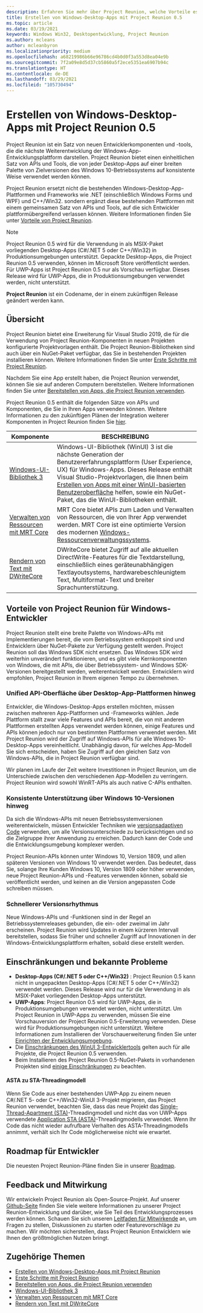 ```yaml
---
description: Erfahren Sie mehr über Project Reunion, welche Vorteile es für Entwickler bietet, was jetzt für Entwickler bereitsteht und wie Sie Feedback geben können.
title: Erstellen von Windows-Desktop-Apps mit Project Reunion 0.5
ms.topic: article
ms.date: 03/19/2021
keywords: Windows Win32, Desktopentwicklung, Project Reunion
ms.author: mcleans
author: mcleanbyron
ms.localizationpriority: medium
ms.openlocfilehash: a68219986b66e96786cd4b0d0f3a553d8ea04e9b
ms.sourcegitcommit: 7f2a09e8d5d37cb5860a5f2ece5351ea6907b94c
ms.translationtype: HT
ms.contentlocale: de-DE
ms.lasthandoff: 03/29/2021
ms.locfileid: "105730494"
---
```

# <a name="build-desktop-windows-apps-with-project-reunion-05"></a>Erstellen von Windows-Desktop-Apps mit Project Reunion 0.5

Project Reunion ist ein Satz von neuen Entwicklerkomponenten und -tools, die die nächste Weiterentwicklung der Windows-App-Entwicklungsplattform darstellen. Project Reunion bietet einen einheitlichen Satz von APIs und Tools, die von jeder Desktop-Apps auf einer breiten Palette von Zielversionen des Windows 10-Betriebssystems auf konsistente Weise verwendet werden können.

Project Reunion ersetzt nicht die bestehenden Windows-Desktop-App-Plattformen und Frameworks wie .NET (einschließlich Windows Forms und WPF) und C++/Win32. sondern ergänzt diese bestehenden Plattformen mit einem gemeinsamen Satz von APIs und Tools, auf die sich Entwickler plattformübergreifend verlassen können. Weitere Informationen finden Sie unter [Vorteile von Project Reunion](#benefits-of-project-reunion-for-windows-developers).

> [!NOTE]
> Project Reunion 0.5 wird für die Verwendung in als MSIX-Paket vorliegenden Desktop-Apps (C#/.NET 5 oder C++/Win32) in Produktionsumgebungen unterstützt. Gepackte Desktop-Apps, die Project Reunion 0.5 verwenden, können im Microsoft Store veröffentlicht werden. Für UWP-Apps ist Project Reunion 0.5 nur als Vorschau verfügbar. Dieses Release wird für UWP-Apps, die in Produktionsumgebungen verwendet werden, nicht unterstützt.
>
>**Project Reunion** ist ein Codename, der in einem zukünftigen Release geändert werden kann.

## <a name="overview"></a>Übersicht

Project Reunion bietet eine Erweiterung für Visual Studio 2019, die für die Verwendung von Project Reunion-Komponenten in neuen Projekten konfigurierte Projektvorlagen enthält. Die Project Reunion-Bibliotheken sind auch über ein NuGet-Paket verfügbar, das Sie in bestehenden Projekten installieren können. Weitere Informationen finden Sie unter [Erste Schritte mit Project Reunion](get-started-with-project-reunion.md).

Nachdem Sie eine App erstellt haben, die Project Reunion verwendet, können Sie sie auf anderen Computern bereitstellen. Weitere Informationen finden Sie unter [Bereitstellen von Apps, die Project Reunion verwenden](deploy-apps-that-use-project-reunion.md).

Project Reunion 0.5 enthält die folgenden Sätze von APIs und Komponenten, die Sie in Ihren Apps verwenden können. Weitere Informationen zu den zukünftigen Plänen der Integration weiterer Komponenten in Project Reunion finden Sie [hier](https://github.com/microsoft/ProjectReunion/blob/master/docs/README.md).

| Komponente | BESCHREIBUNG |
|---------|-------------|
| [Windows-UI-Bibliothek 3](../winui/winui3/index.md) | Windows-UI-Bibliothek (WinUI) 3 ist die nächste Generation der Benutzererfahrungsplattform (User Experience, UX) für Windows-Apps. Dieses Release enthält Visual Studio-Projektvorlagen, die Ihnen beim [Erstellen von Apps mit einer WinUI-basierten Benutzeroberfläche](..\winui\winui3\winui-project-templates-in-visual-studio.md) helfen, sowie ein NuGet-Paket, das die WinUI-Bibliotheken enthält.  |
| [Verwalten von Ressourcen mit MRT Core](mrtcore/mrtcore-overview.md) | MRT Core bietet APIs zum Laden und Verwalten von Ressourcen, die von Ihrer App verwendet werden. MRT Core ist eine optimierte Version des modernen [Windows-Ressourcenverwaltungssystems](/windows/uwp/app-resources/resource-management-system). |
| [Rendern von Text mit DWriteCore](dwritecore.md) | DWriteCore bietet Zugriff auf alle aktuellen DirectWrite-Features für die Textdarstellung, einschließlich eines geräteunabhängigen Textlayoutsystems, hardwarebeschleunigtem Text, Multiformat-Text und breiter Sprachunterstützung.  |

## <a name="benefits-of-project-reunion-for-windows-developers"></a>Vorteile von Project Reunion für Windows-Entwickler

Project Reunion stellt eine breite Palette von Windows-APIs mit Implementierungen bereit, die vom Betriebssystem entkoppelt sind und Entwicklern über NuGet-Pakete zur Verfügung gestellt werden. Project Reunion soll das Windows SDK nicht ersetzen. Das Windows SDK wird weiterhin unverändert funktionieren, und es gibt viele Kernkomponenten von Windows, die mit APIs, die über Betriebssystem- und Windows SDK-Versionen bereitgestellt werden, weiterentwickelt werden. Entwicklern wird empfohlen, Project Reunion in Ihrem eigenen Tempo zu übernehmen.

### <a name="unified-api-surface-across-desktop-app-platforms"></a>Unified API-Oberfläche über Desktop-App-Plattformen hinweg

Entwickler, die Windows-Desktop-Apps erstellen möchten, müssen zwischen mehreren App-Plattformen und -Frameworks wählen. Jede Plattform stallt zwar viele Features und APIs bereit, die von mit anderen Plattformen erstellten Apps verwendet werden können, einige Features und APIs können jedoch nur von bestimmten Plattformen verwendet werden. Mit Project Reunion wird der Zugriff auf Windows-APIs für alle Windows 10-Desktop-Apps vereinheitlicht. Unabhängig davon, für welches App-Modell Sie sich entscheiden, haben Sie Zugriff auf den gleichen Satz von Windows-APIs, die in Project Reunion verfügbar sind.

Wir planen im Laufe der Zeit weitere Investitionen in Project Reunion, um die Unterschiede zwischen den verschiedenen App-Modellen zu verringern. Project Reunion wird sowohl WinRT-APIs als auch native C-APIs enthalten.

### <a name="consistent-support-across-windows-10-versions"></a>Konsistente Unterstützung über Windows 10-Versionen hinweg

Da sich die Windows-APIs mit neuen Betriebssystemversionen weiterentwickeln, müssen Entwickler Techniken wie [versionsadaptiven Code](/windows/uwp/debug-test-perf/version-adaptive-code) verwenden, um alle Versionsunterschiede zu berücksichtigen und so die Zielgruppe ihrer Anwendung zu erreichen. Dadurch kann der Code und die Entwicklungsumgebung komplexer werden.

Project Reunion-APIs können unter Windows 10, Version 1809, und allen späteren Versionen von Windows 10 verwendet werden. Das bedeutet, dass Sie, solange Ihre Kunden Windows 10, Version 1809 oder höher verwenden, neue Project Reunion-APIs und -Features verwenden können, sobald sie veröffentlicht werden, und keinen an die Version angepassten Code schreiben müssen.

### <a name="faster-release-cadence"></a>Schnellerer Versionsrhythmus

Neue Windows-APIs und -Funktionen sind in der Regel an Betriebssystemreleases gebunden, die ein- oder zweimal im Jahr erscheinen. Project Reunion wird Updates in einem kürzeren Intervall bereitstellen, sodass Sie früher und schneller Zugriff auf Innovationen in der Windows-Entwicklungsplattform erhalten, sobald diese erstellt werden.

## <a name="limitations-and-known-issues"></a>Einschränkungen und bekannte Probleme

- **Desktop-Apps (C#/.NET 5 oder C++/Win32)** : Project Reunion 0.5 kann nicht in ungepackten Desktop-Apps (C#/.NET 5 oder C++/Win32) verwendet werden. Dieses Release wird nur für die Verwendung in als MSIX-Paket vorliegenden Desktop-Apps unterstützt.
- **UWP-Apps**: Project Reunion 0.5 wird für UWP-Apps, die in Produktionsumgebungen verwendet werden, nicht unterstützt. Um Project Reunion in UWP-Apps zu verwenden, müssen Sie eine Vorschauversion der Project Reunion 0.5-Erweiterung verwenden. Diese wird für Produktionsumgebungen nicht unterstützt. Weitere Informationen zum Installieren der Vorschauerweiterung finden Sie unter [Einrichten der Entwicklungsumgebung](get-started-with-project-reunion.md#set-up-your-development-environment).
- Die [Einschränkungen des WinUI 3-Entwicklertools](..\winui\winui3\index.md#developer-tools) gelten auch für alle Projekte, die Project Reunion 0.5 verwenden.
- Beim Installieren des Project Reunion 0.5-NuGet-Pakets in vorhandenen Projekten sind [einige Einschränkungen](get-started-with-project-reunion.md#limitations-for-using-project-reunion-in-existing-projects) zu beachten.

#### <a name="asta-to-sta-threading-model"></a>ASTA zu STA-Threadingmodell

Wenn Sie Code aus einer bestehenden UWP-App zu einem neuen C#/.NET 5- oder C++/Win32-WinUI 3-Projekt migrieren, das Project Reunion verwendet, beachten Sie, dass das neue Projekt das [Single-Thread-Apartment (STA)](/windows/win32/com/single-threaded-apartments)-Threadingmodell und nicht das von UWP-Apps verwendete [Application STA (ASTA)](https://devblogs.microsoft.com/oldnewthing/20210224-00/?p=104901)-Threadingmodells verwendet. Wenn Ihr Code das nicht wieder aufrufbare Verhalten des ASTA-Threadingmodells annimmt, verhält sich Ihr Code möglicherweise nicht wie erwartet.

## <a name="developer-roadmap"></a>Roadmap für Entwickler

Die neuesten Project Reunion-Pläne finden Sie in unserer [Roadmap](https://github.com/microsoft/ProjectReunion/blob/main/docs/roadmap.md).

## <a name="give-feedback-and-contribute"></a>Feedback und Mitwirkung

Wir entwickeln Project Reunion als Open-Source-Projekt. Auf unserer [Github-Seite](https://github.com/microsoft/ProjectReunion) finden Sie viele weitere Informationen zu unserer Project Reunion-Entwicklung und darüber, wie Sie Teil des Entwicklungsprozesses werden können. Schauen Sie sich unseren [Leitfaden für Mitwirkende](https://github.com/microsoft/ProjectReunion/blob/master/docs/contributor-guide.md) an, um Fragen zu stellen, Diskussionen zu starten oder Featurevorschläge zu machen. Wir möchten sicherstellen, dass Project Reunion Entwicklern wie Ihnen den größtmöglichen Nutzen bringt.

## <a name="related-topics"></a>Zugehörige Themen

- [Erstellen von Windows-Desktop-Apps mit Project Reunion](index.md)
- [Erste Schritte mit Project Reunion](get-started-with-project-reunion.md)
- [Bereitstellen von Apps, die Project Reunion verwenden](deploy-apps-that-use-project-reunion.md)
- [Windows-UI-Bibliothek 3](../winui/winui3/index.md)
- [Verwalten von Ressourcen mit MRT Core](mrtcore/mrtcore-overview.md)
- [Rendern von Text mit DWriteCore](dwritecore.md)
